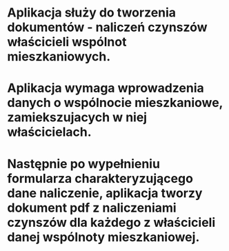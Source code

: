 # Aplikacja służy do tworzenia dokumentów - naliczeń czynszów właścicieli wspólnot mieszkaniowych.
# Aplikacja wymaga wprowadzenia danych o wspólnocie mieszkaniowe, zamiekszujacych w niej właścicielach.
# Następnie po wypełnieniu  formularza charakteryzującego dane naliczenie, aplikacja tworzy dokument pdf z naliczeniami czynszów dla każdego z właścicieli danej wspólnoty mieszkaniowej.